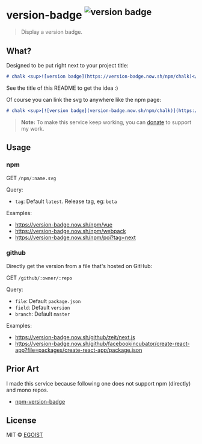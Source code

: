 # version-badge <sup>![version badge](https://version-badge.now.sh/github/egoist/version-badge)</sup>

> Display a version badge.

## What?

Designed to be put right next to your project title:

```markdown
# chalk <sup>![version badge](https://version-badge.now.sh/npm/chalk)</sup>
```

See the title of this README to get the idea :)

Of course you can link the svg to anywhere like the npm page:

```markdown
# chalk <sup>[![version badge](version-badge.now.sh/npm/chalk)](https://npmjs.com/package/chalk)</sup>
```

> **Note:** To make this service keep working, you can [donate](https://github.com/egoist/donate) to support my work.

## Usage

### npm

GET `/npm/:name.svg`

Query:

- `tag`: Default `latest`. Release tag, eg: `beta`

Examples: 

- https://version-badge.now.sh/npm/vue
- https://version-badge.now.sh/npm/webpack
- https://version-badge.now.sh/npm/poi?tag=next

### github

Directly get the version from a file that's hosted on GitHub:

GET `/github/:owner/:repo`

Query:

- `file`: Default `package.json`
- `field`: Default `version`
- `branch`: Default `master`

Examples:

- https://version-badge.now.sh/github/zeit/next.js
- https://version-badge.now.sh/github/facebookincubator/create-react-app?file=packages/create-react-app/package.json

## Prior Art

I made this service because following one does not support npm (directly) and mono repos.

- [npm-version-badge](https://github.com/teelaunch/npm-version-badge)

## License

MIT &copy; [EGOIST](github.com/EGOIST)
